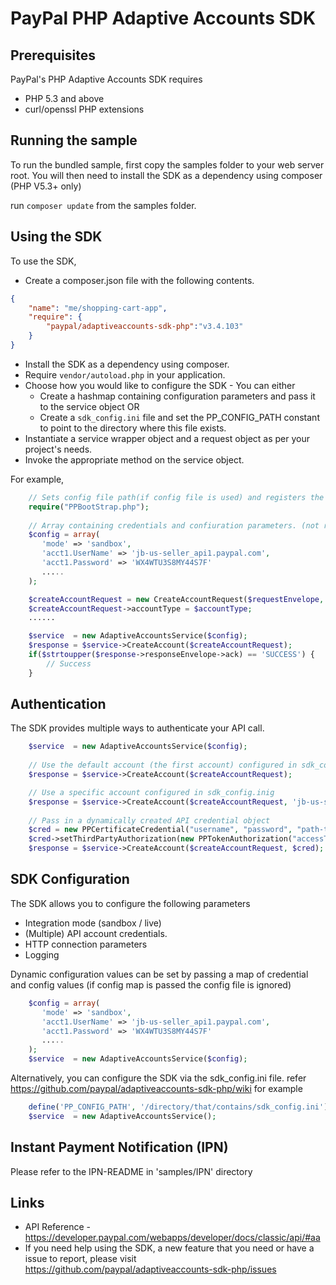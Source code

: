 
# PayPal PHP Adaptive Accounts SDK

## Prerequisites

PayPal's PHP Adaptive Accounts SDK requires 

   * PHP 5.3 and above 
   * curl/openssl PHP extensions

## Running the sample

To run the bundled sample, first copy the samples folder to your web server root. You will then need to install the SDK as a dependency using composer (PHP V5.3+ only)

run `composer update` from the samples folder.

## Using the SDK


To use the SDK,

   * Create a composer.json file with the following contents.

```json
{
    "name": "me/shopping-cart-app",
    "require": {
        "paypal/adaptiveaccounts-sdk-php":"v3.4.103"
    }
}
```

   * Install the SDK as a dependency using composer.
   * Require `vendor/autoload.php` in your application.
   * Choose how you would like to configure the SDK - You can either
	  * Create a hashmap containing configuration parameters and pass it to the service object OR
      * Create a `sdk_config.ini` file and set the PP_CONFIG_PATH constant to point to the directory where this file exists.
   * Instantiate a service wrapper object and a request object as per your project's needs.
   * Invoke the appropriate method on the service object.

For example,

```php
	// Sets config file path(if config file is used) and registers the classloader
    require("PPBootStrap.php");
	
	// Array containing credentials and confiuration parameters. (not required if config file is used)
	$config = array(
       'mode' => 'sandbox',
       'acct1.UserName' => 'jb-us-seller_api1.paypal.com',
       'acct1.Password' => 'WX4WTU3S8MY44S7F'
       .....
    );

  	$createAccountRequest = new CreateAccountRequest($requestEnvelope, $name, $address, $preferredLanguageCode);
	$createAccountRequest->accountType = $accountType;
	......

	$service  = new AdaptiveAccountsService($config);
	$response = $service->CreateAccount($createAccountRequest);	 
	if($strtoupper($response->responseEnvelope->ack) == 'SUCCESS') {
		// Success
	}
```
  
## Authentication

The SDK provides multiple ways to authenticate your API call.

```php
	$service  = new AdaptiveAccountsService($config);
	
	// Use the default account (the first account) configured in sdk_config.ini
	$response = $service->CreateAccount($createAccountRequest);	

	// Use a specific account configured in sdk_config.inig
	$response = $service->CreateAccount($createAccountRequest, 'jb-us-seller_api1.paypal.com');	
	 
	// Pass in a dynamically created API credential object
    $cred = new PPCertificateCredential("username", "password", "path-to-pem-file");
    $cred->setThirdPartyAuthorization(new PPTokenAuthorization("accessToken", "tokenSecret"));
	$response = $service->CreateAccount($createAccountRequest, $cred);	
```

## SDK Configuration

The SDK allows you to configure the following parameters 

   * Integration mode (sandbox / live)
   * (Multiple) API account credentials.
   * HTTP connection parameters
   * Logging 
   
Dynamic configuration values can be set by passing a map of credential and config values (if config map is passed the config file is ignored)
```php
    $config = array(
       'mode' => 'sandbox',
       'acct1.UserName' => 'jb-us-seller_api1.paypal.com',
       'acct1.Password' => 'WX4WTU3S8MY44S7F'
       .....
    );
	$service  = new AdaptiveAccountsService($config);
```
Alternatively, you can configure the SDK via the sdk_config.ini file. refer <https://github.com/paypal/adaptiveaccounts-sdk-php/wiki> for example
  
```php
    define('PP_CONFIG_PATH', '/directory/that/contains/sdk_config.ini');
    $service  = new AdaptiveAccountsService();
```



## Instant Payment Notification (IPN)

Please refer to the IPN-README in 'samples/IPN' directory

## Links

   * API Reference - https://developer.paypal.com/webapps/developer/docs/classic/api/#aa
   * If you need help using the SDK, a new feature that you need or have a issue to report, please visit https://github.com/paypal/adaptiveaccounts-sdk-php/issues 

